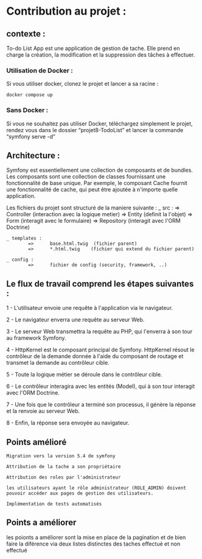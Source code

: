 # Contribution au projet :

## contexte :

To-do List App est une application de gestion de tache. Elle prend en charge la création, la modification et la suppression des tâches à effectuer.

### Utilisation de Docker :

Si vous utiliser docker, clonez le projet et lancer a sa racine :

````
docker compose up
````

### Sans Docker :

Si vous ne souhaitez pas utiliser Docker, téléchargez simplement le projet,
rendez vous dans le dossier “projet8-TodoList” et lancer la commande “symfony serve -d”

## Architecture : 

Symfony est essentiellement une collection de composants et de bundles. Les composants sont une collection de classes fournissant une fonctionnalité de base unique. Par exemple, le composant Cache fournit une fonctionnalité de cache, qui peut être ajoutée à n'importe quelle application.

Les fichiers du projet sont structuré de la maniere suivante :
    _ src :
            =>      Controller  (interaction avec la logique metier)
            =>      Entity      (definit la l'objet)
            =>      Form        (interagit avec le formulaire)
            =>      Repository  (interagit avec l'ORM Doctrine)

    _ templates : 
            =>      base.html.twig  (fichier parent)
            =>      *.html.twig    (fichier qui extend du fichier parent)
    
    _ config :
            =>      fichier de config (security, framework, ..)

## Le flux de travail comprend les étapes suivantes :

1 - L'utilisateur envoie une requête à l'application via le navigateur.

2 - Le navigateur enverra une requête au serveur Web.

3 - Le serveur Web transmettra la requête au PHP, qui l'enverra à son tour au framework Symfony.

4 - HttpKernel est le composant principal de Symfony. HttpKernel résout le contrôleur de la demande donnée à l'aide du composant de routage et transmet la demande au contrôleur cible.

5 - Toute la logique métier se déroule dans le contrôleur cible.

6 - Le contrôleur interagira avec les entités (Model), qui à son tour interagit avec l'ORM Doctrine.

7 - Une fois que le contrôleur a terminé son processus, il génère la réponse et la renvoie au serveur Web.

8 - Enfin, la réponse sera envoyée au navigateur.



## Points amélioré

````
Migration vers la version 5.4 de symfony
````
````
Attribution de la tache a son propriétaire 
````
````
Attribution des roles par l'administrateur
````
````
les utilisateurs ayant le rôle administrateur (ROLE_ADMIN) doivent pouvoir accéder aux pages de gestion des utilisateurs.
````
````
Implémentation de tests automatisés
````

## Points a améliorer

les poionts a améliorer sont la mise en place de la pagination et de bien faire la diférence via deux listes distinctes des taches effectué et non effectué


